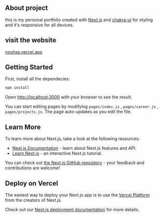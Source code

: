 ## About project
this is my personal portfolio created with [Next.js](https://nextjs.org/) and [chakra-ui](https://chakra-ui.com/docs/getting-started) for styling and it's responsive for all devices.

## visit the website

[nouhsa.vercel.app](https://nouhsa.vercel.app)

## Getting Started

First, install all the dependecies:

```bash
npm install
```

Open [http://localhost:3000](http://localhost:3000) with your browser to see the result.

You can start editing pages by modifying `pages/index.js` , `pages/career.js` , `pages/projects.js`. The page auto-updates as you edit the file.


## Learn More

To learn more about Next.js, take a look at the following resources:

- [Next.js Documentation](https://nextjs.org/docs) - learn about Next.js features and API.
- [Learn Next.js](https://nextjs.org/learn) - an interactive Next.js tutorial.

You can check out [the Next.js GitHub repository](https://github.com/vercel/next.js/) - your feedback and contributions are welcome!

## Deploy on Vercel

The easiest way to deploy your Next.js app is to use the [Vercel Platform](https://vercel.com/new?utm_medium=default-template&filter=next.js&utm_source=create-next-app&utm_campaign=create-next-app-readme) from the creators of Next.js.

Check out our [Next.js deployment documentation](https://nextjs.org/docs/deployment) for more details.
